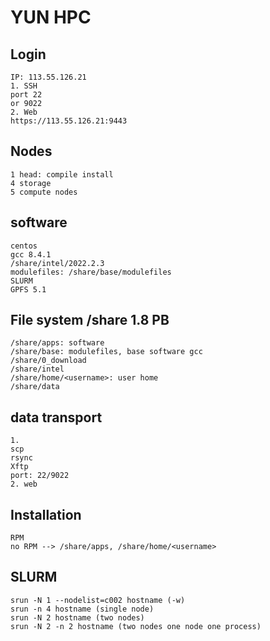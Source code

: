 # YUN HPC  
## Login
```
IP: 113.55.126.21
1. SSH
port 22
or 9022
2. Web 
https://113.55.126.21:9443
```
## Nodes
```
1 head: compile install
4 storage
5 compute nodes
```
## software
```
centos
gcc 8.4.1
/share/intel/2022.2.3
modulefiles: /share/base/modulefiles
SLURM 
GPFS 5.1
```
## File system /share 1.8 PB
```
/share/apps: software
/share/base: modulefiles, base software gcc 
/share/0_download
/share/intel
/share/home/<username>: user home
/share/data
```
## data transport
```
1.
scp
rsync
Xftp
port: 22/9022
2. web
```
## Installation
```
RPM
no RPM --> /share/apps, /share/home/<username>
```
## SLURM
``` 
srun -N 1 --nodelist=c002 hostname (-w)
srun -n 4 hostname (single node)
srun -N 2 hostname (two nodes)
srun -N 2 -n 2 hostname (two nodes one node one process)
```



